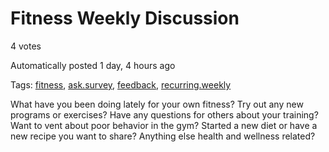 # Fitness Weekly Discussion

4 votes

Automatically posted 1 day, 4 hours ago

Tags: [fitness](https://tildes.net/~health?tag=fitness), [ask.survey](https://tildes.net/~health?tag=ask.survey), [feedback](https://tildes.net/~health?tag=feedback), [recurring.weekly](https://tildes.net/~health?tag=recurring.weekly)

What have you been doing lately for your own fitness? Try out any new programs or exercises? Have any questions for others about your training? Want to vent about poor behavior in the gym? Started a new diet or have a new recipe you want to share? Anything else health and wellness related?